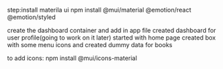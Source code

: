 step:install materila ui
npm install @mui/material @emotion/react @emotion/styled

create the dashboard container and add in app file
created dashboard for user profile(going to work on it later)
 started with home page
 created box with some menu icons and created dummy data for books
 
 to add icons:
 npm install @mui/icons-material


